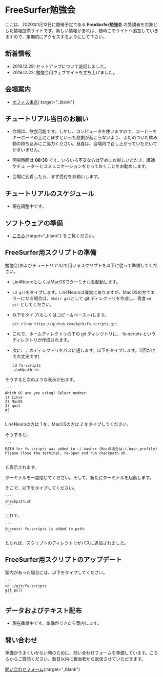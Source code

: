 # FreeSurfer勉強会

ここは、2020年1月12日に開催予定である **FreeSurfer勉強会** の受講者を対象とした情報提供サイトです。新しい情報があれば、随時このサイトへ追加していきますので、定期的にアクセスするようにして下さい。

## 新着情報

- 2019.12.29: セットアップについて追記しました。
- 2019.12.22: 勉強会用ウェブサイトを立ち上げました。

## 会場案内
- [オフィス東京](https://www.officetokyo.net/){:target="_blank"}

## チュートリアル当日のお願い
- 会場は、飲食可能です。しかし、コンピュータを使いますので、コーヒーをキーボードの上にこぼすといった悲劇が起こらないよう、ふたのついた飲み物の持ち込みにご協力ください。昼食は、会場内で召し上がっていただいてかまいません。

- 開場時間は **08:30** です。いろいろ不安な方は早めにお越しいただき、講師やチュ ーターとコミュニケーションをとっておくことをお勧めします。

- 会場に到着したら、まず受付をお願いします。


## チュートリアルのスケジュール

- 現在調整中です。

## ソフトウェアの準備

- [こちら](./setup_l4n.md){:target="_blank"} をご覧ください。

## FreeSurfer用スクリプトの準備

勉強会(およびチュートリアル)で用いるスクリプトを以下に従って準備してください。

- Lin4NeuroもしくはMacOSでターミナルを起動します。
- `cd git`をタイプします。Lin4Neuroは確実にありますが、MacOSの方でエラーになる場合は、`mkdir git`として git ディレクトリを作成し、再度 `cd git` としてください。
- 以下をタイプ(もしくはコピー＆ペースト)します。

	```
	git clone https://github.com/kytk/fs-scripts.git
	```

- これで、ホームディレクトリの下の git ディレクトリに、 fs-scripts というディレクトリが作成されます。

- 次に、このディレクトリをパスに通します。以下をタイプします。(1回だけで大丈夫です)

	```
	cd fs-scripts
	./addpath.sh
	```

そうすると次のような表示が出ます。

	```
	Which OS are you using? Select number.
	1) Linux
	2) MacOS
	3) quit
	#? 
	```

Lin4Neuroの方は 1 を、MacOSの方は 2 をタイプしてください。

そうすると、

	```
	PATH for fs-scripts was added to ~/.bashrc (Macの場合は~/.bash_profile)
	Please close the terminal, re-open and run checkpath.sh.
	```

と表示されます。

ターミナルを一度閉じてください。そして、新たにターミナルを起動します。

そこで、以下をタイプしてください。

	```
	checkpath.sh
	```

これで、

	```
	Success! fs-scripts is added to path.
	```

となれば、スクリプトのディレクトリがパスに追加されました。

## FreeSurfer用スクリプトのアップデート

案内があった場合には、以下をタイプしてください。

	```
	cd ~/git/fs-scripts
	git pull
	```


## データおよびテキスト配布

- 現在準備中です。準備ができたら案内します。

	
## 問い合わせ

準備がうまくいかない時のために、問い合わせフォームを準備しています。こちらからご質問ください。数日以内に担当者から返信させていただきます。

[問い合わせフォーム](https://docs.google.com/forms/d/e/1FAIpQLSdtCyn02LV6jI-YMr_TWyRuc84o2lirICncR0fXkcbOalesJw/viewform?usp=sf_link){:target="_blank"}


